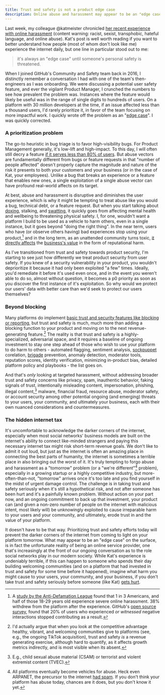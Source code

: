 ```yaml
---
title: Trust and safety is not a product edge case
description: Online abuse and harassment may appear to be an "edge case", but it's the reality of being a social network today
---
```


Last week, my colleague @katmeister chronicled [her recent experience with online harassment](https://www.tinykat.cafe/on-all-that-fuckery) (content warning: racist, sexist, transphobic, hateful language, and online abuse). Kat's post is well worth reading if you want to better understand how people (most of whom don't look like me) experience the internet daily, but one line in particular stood out to me:

> it's always an "edge case" until someone's personal safety is threatened.

When I joined GitHub's Community and Safety team back in 2016, I distinctly remember a conversation I had with one of the team's then-engineers as I was onboarding. We were discussing a potential user safety feature, and ever the vigilant Product Manager, I crunched the numbers to see how prevalent the problem was. Instances where the feature would likely be useful was in the range of single digits to hundreds of users. On a platform with 30 million developers at the time, if an issue affected less than a thousand users, I'd rarely prioritize it, in favor of the team focusing on more impactful work. I quickly wrote off the problem as an "[edge case](https://en.wikipedia.org/wiki/Edge_case)". I was quickly corrected.

### A prioritization problem

The go-to heuristic in bug triage is to favor high-visibility bugs. For Product Management generally, it's low-lift and high-impact. To this day, I will often still decry a feature [if it serves less than 80% of users](https://ben.balter.com/2016/03/08/optimizing-for-power-users-and-edge-cases/). But abuse vectors are fundamentally different from bugs or feature requests in that "number of people affected" doesn't properly capture the magnitude and nature of the risk it presents to both your customers and your business (or in the case of Kat, your employees). Unlike a bug that breaks an experience or a feature that enables new ones, a single exploitation of a single abuse vector can have profound real-world affects on its target.

At best, abuse and harassment is disruptive and diminishes the user experience, which is why it might be tempting to treat abuse like you would a bug, technical debt, or a feature request. But when you start talking about [doxing](https://en.wikipedia.org/wiki/Doxing), stalking, and [swatting](https://en.wikipedia.org/wiki/Swatting), it quickly goes from affecting mental health and wellbeing to threatening physical safety. I, for one, wouldn't want a platform I build to be used as a vehicle to harm others, even in a single instance, but it goes beyond "doing the right thing". In the near term, users who have (or observe others having) bad experiences stop using your product,[^1] and in the long term, as an unattended community turns toxic, [it directly affects](https://www.businessinsider.com/disney-ceo-bob-iger-abandons-twitter-deal-over-abuse-problem-2019-9) the [business's value](https://nymag.com/intelligencer/2018/04/dan-mccomas-reddit-product-svp-and-imzy-founder-interview.html) in the form of reputational harm.

As I've transitioned from trust and safety towards product security, I'm starting to see just how differently we treat product security from user safety. If you knew of a security vulnerability in your product, you wouldn't deprioritize it because it had only been exploited "a few" times. Ideally, you'd remediate it before it's used even once, and in the event you weren't able to do so, almost without question, it becomes a p0 priority as soon as you discover the first instance of it's exploitation. So why would we protect our users' data with better care than we'd seek to protect our users themselves?

### Beyond blocking

Many platforms do implement [basic trust and security features like blocking or reporting](/2020/08/31/trust-and-safety-before-someone-gets-hurt/), but trust and safety is much, much more than adding a blocking function to your product and moving on to the next revenue-generating feature.[^2] The reality is that trust and safety is a highly-specialized, adversarial space, and it requires a baseline of ongoing investment to stay one step ahead of those who wish to use your platform to do harm to others - automated flagging, sentiment analysis, [sockpuppet](https://en.wikipedia.org/wiki/Sockpuppet_(Internet)) corelation, [brigade](https://www.merriam-webster.com/words-at-play/brigading-online-poll-meaning) prevention, anomaly detection, moderator tools, reputation scores, identity verification, minimizing in-product bias, detailed platform policy and playbooks - the list goes on. 

And that's _only_ looking at targeted harassment, without addressing broader trust and safety concerns like privacy, spam, inauthentic behavior, faking signals of trust, intentionally misleading content, impersonation, phishing, illegal content,[^3] malware, financial fraud, resource abuse, moderator safety, or account security among other potential ongoing (and emerging) threats to your users, your community, and ultimately your business, each with their own nuanced considerations and countermeasures.

### The hidden internet tax

It's uncomfortable to acknowledge the darker corners of the internet, especially when most social networks' business models are built on the internet's ability to connect like-minded strangers and paying this necessary internet tax might risk short-term revenue goals. We don't like to admit it out loud, but just as the internet is often an amazing place in connecting the best parts of humanity, the internet is sometimes a terrible place in also bringing out the worst of it. It's truly tempting to forgo abuse and harassment as a "tomorrow" problem (or a "we're different"[^4] problem), especially in a growing startup or a highly competitive industry, but more-often-than-not, "tomorrow" arrives once it's too late and you find yourself in the midst of urgent damage control. The challenge is in taking trust and safety seriously when it's still a hypothetical risk, and not after someone has been hurt and it's a painfully known problem. Without action on your part now, and an ongoing commitment to back up that investment, your product can (and given a non-zero number of people on the internet with malicious intent, most likely will) be unknowingly exploited to cause irreparable harm to your users and your community, and ultimately, erode trust in and the value of your platform. 

It doesn't have to be that way. Prioritizing trust and safety efforts today will prevent the darker corners of the internet from coming to light on your platform tomorrow. What may appear to be an "edge case" on the surface, is in fact the unfortunate reality of being an online service provider, one that's increasingly at the front of our ongoing conversation as to the role social networks play in our modern society. While Kat's experience is undeniably terrible, if this can happen to someone who spends their day building welcoming communities (and on a platform that had invested in trust and safety for some time before it happened), imagine what harm you might cause to your users, your community, and your business, if you don't take trust and safety seriously before someone (like Kat) [gets hurt](/2020/08/31/trust-and-safety-before-someone-gets-hurt/).

[^1]: A [study by the Anti-Defamation League](https://www.wired.com/story/severe-online-harassment-2018-adl-survey/) found that 1 in 3 Americans, and half of those 18-29 years old experience severe online harassment. 38% withdrew from the platform after the experience. GitHub's [open source survey](https://github.com/github/open-source-survey), found that 20% of users who experienced _or witnessed_ negative interactions stopped contributing as a result.

[^2]: I'd actually argue that when you look at the competitive advantage healthy, vibrant, and welcoming communities give to platforms (see, e.g., the ongoing TikTok acquisition), trust and safety _is_ a revenue generating exercise, although hard to quantify, as it affects growth metrics indirectly, and is most visible when its absent.

[^3]: E.g., child sexual abuse material (CSAM) or terrorist and violent extremist content (TVEC).

[^4]: All platforms eventually become vehicles for abuse. Heck even ARPANET, the precursor to the internet [had spam](https://en.wikipedia.org/wiki/History_of_email_spam#The_%22first_spam_email%22_in_1978). If you don't think your platform has abuse today, chances are it does, but you don't know it yet.